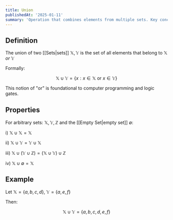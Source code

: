 ```yaml
---
title: Union
publishedAt: '2025-01-11'
summary: 'Operation that combines elements from multiple sets. Key concept for understanding set operations and logical OR.'
---
```


## Definition
The union of two [[Sets|sets]] $\mathbb{X}, \mathbb{Y}$ is the set of all elements that belong to $\mathbb{X}$ *or* $\mathbb{Y}$

Formally: 

$$
\mathbb{X} \cup \mathbb{Y} = \{ x : x \in \mathbb{X} \text{ or } x \in \mathbb{Y} \}
$$

This notion of "or" is foundational to computer programming and logic gates.

## Properties
For arbitrary sets: $\mathbb{X}, \mathbb{Y}, \mathbb{Z}$ and the [[Empty Set|empty set]] $\emptyset$:

i) $\mathbb{X} \cup \mathbb{X} = \mathbb{X}$

ii) $\mathbb{X} \cup \mathbb{Y} = \mathbb{Y} \cup \mathbb{X}$

iii) $\mathbb{X} \cup (\mathbb{Y} \cup \mathbb{Z}) = (\mathbb{X} \cup \mathbb{Y}) \cup \mathbb{Z}$

iv) $\mathbb{X} \cup \emptyset = \mathbb{X}$

## Example
Let $\mathbb{X}=\{a, b, c, d\}$, $\mathbb{Y}=\{a, e, f\}$

Then:

$$
\mathbb{X} \cup \mathbb{Y} = \{a, b, c, d, e, f\}
$$